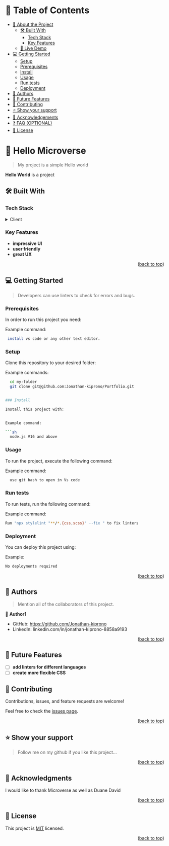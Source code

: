 # 📗 Table of Contents

- [📖 About the Project](#about-project)
  - [🛠 Built With](#built-with)
    - [Tech Stack](#tech-stack)
    - [Key Features](#key-features)
  - [🚀 Live Demo](#live-demo)
- [💻 Getting Started](#getting-started)
  - [Setup](#setup)
  - [Prerequisites](#prerequisites)
  - [Install](#install)
  - [Usage](#usage)
  - [Run tests](#run-tests)
  - [Deployment](#triangular_flag_on_post-deployment)
- [👥 Authors](#authors)
- [🔭 Future Features](#future-features)
- [🤝 Contributing](#contributing)
- [⭐️ Show your support](#support)
- [🙏 Acknowledgements](#acknowledgements)
- [❓ FAQ (OPTIONAL)](#faq)
- [📝 License](#license)

<!-- PROJECT DESCRIPTION -->

# 📖 Hello Microverse <a name="about-project"></a>

> My project is a simple Hello world

**Hello World** is a project 

## 🛠 Built With <a name="built-with"></a>

### Tech Stack <a name="tech-stack"></a>


<details>
  <summary>Client</summary>
  <ul>
    <li>html</li>
    <li>css</li>
  </ul>
</details>

<!-- Features -->

### Key Features <a name="key-features"></a>

- **impressive UI**
- **user friendly**
- **great UX**

<p align="right">(<a href="#readme-top">back to top</a>)</p>

<!-- GETTING STARTED -->

## 💻 Getting Started <a name="getting-started"></a>

> Developers can use linters to check for errors and bugs. 

### Prerequisites

In order to run this project you need:


Example command:

```sh
 install vs code or any other text editor.
```
 

### Setup

Clone this repository to your desired folder:


Example commands:

```sh
  cd my-folder
  git clone git@github.com:Jonathan-kiprono/Portfolio.git


### Install

Install this project with:


Example command:

```sh
  node.js V16 and above
```


### Usage

To run the project, execute the following command:


Example command:

```sh
  use git bash to open in Vs code
```


### Run tests

To run tests, run the following command:


Example command:

```sh
Run "npx stylelint "**/*.{css,scss}" --fix " to fix linters 
```


### Deployment

You can deploy this project using:


Example:

```sh
No deployments required
```


<p align="right">(<a href="#readme-top">back to top</a>)</p>


## 👥 Authors <a name="Jonathan"></a>

> Mention all of the collaborators of this project.

👤 **Author1**

- GitHub: https://github.com/Jonathan-kiprono
- LinkedIn: linkedin.com/in/jonathan-kiprono-8858a9193
<p align="right">(<a href="#readme-top">back to top</a>)</p>

<!-- FUTURE FEATURES -->

## 🔭 Future Features <a name="future-features"></a>


- [ ] **add linters for different languages**
- [ ] **create more flexible CSS**

<!-- CONTRIBUTING -->

## 🤝 Contributing <a name="contributing"></a>

Contributions, issues, and feature requests are welcome!

Feel free to check the [issues page](../../issues/).

<p align="right">(<a href="#readme-top">back to top</a>)</p>

<!-- SUPPORT -->

## ⭐️ Show your support <a name="support"></a>

> Follow me on my github if you like this project...

<p align="right">(<a href="#readme-top">back to top</a>)</p>

<!-- ACKNOWLEDGEMENTS -->

## 🙏 Acknowledgments <a name="acknowledgements"></a>

I would like to thank Microverse as well as Duane  David

<p align="right">(<a href="#readme-top">back to top</a>)</p>




## 📝 License <a name="license"></a>

This project is [MIT](LICENSE.md) licensed.

<p align="right">(<a href="#readme-top">back to top</a>)</p>
